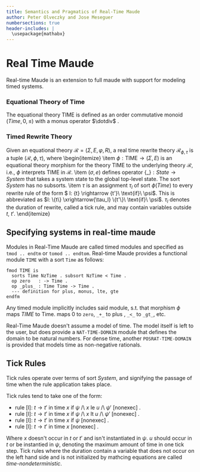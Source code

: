 ```yaml
---
title: Semantics and Pragmatics of Real-Time Maude
author: Peter Olveczky and Jose Meseguer
numbersections: true
header-includes: |
  \usepackage{mathabx}
---
```


Real Time Maude
===============

Real-time Maude is an extension to full maude with support for modeling timed systems.


### Equational Theory of Time
  The equational theory $\text{TIME}$ is defined as an order commutative monoid
  $(\textit{Time}, 0, \leq)$ with a monus operator  $\dotdiv$ .

### Timed Rewrite Theory
Given an equational theory $\mathcal{R} = \left( \Sigma, E, \varphi, R \right)$, a
  real time rewrite theory $\mathcal{R}_{\phi, \tau}$ is a tuple
  $\left(\mathcal{R}, \phi, \tau \right)$, where
  \begin{itemize}
    \item $\phi: \text{TIME} \to (\Sigma, E)$ is an equational theory
      morphism for the theory $\text{TIME}$ to the underlying theory $\mathcal{R}$,
      i.e., $\phi$ interprets $\text{TIME}$ in $\mathcal{R}$.
    \item $(\sigma, e)$ defines operator $\{\_\}: \textit{State} \to \textit{System}$ that takes
      a system state to the global top-level state. The sort $\textit{System}$ has no
      subsorts.
    \item $\tau$ is an assignment $\tau_l$ of sort $\phi(\textit{Time})$ to every rewrite rule
      of the form $ l: \{t\}  \rightarrow \{t'\}\ \text{if}\ \psi$. This is
      abbreviated as $l: \{t\} \xrightarrow{\tau_l} \{t'\}\ \text{if}\ \psi$.
      $\tau_l$ denotes the duration of rewrite, called a tick rule, and may
      contain variables outside $t$, $t'$.
  \end{itemize}

Specifying systems in real-time maude
--------------------------------------
Modules in Real-Time Maude are called timed modules and specified as
`tmod .. endtm` or `tomod .. endtom`.
Real-time Maude provides a functional module `TIME` with a sort `Time` as
follows:
```
fmod TIME is
  sorts Time NzTime . subsort NzTime < Time .
  op zero   : -> Time .
  op _plus_ : Time Time -> Time .
  --- definition for plus, monus, lte, gte
endfm
```

Any timed module implicitly includes said module, s.t. that morphism $\phi$
maps $\textit{TIME}$ to $\text{Time}$. maps 0 to `zero`, `_+_` to $\text{plus}$
, `_<_` to `_gt_`, etc.

Real-Time Maude doesn't assume a model of time. The model itself is left to the
user, but does provide a `NAT-TIME-DOMAIN` module that defines the domain to be
natural numbers. For dense time, another `POSRAT-TIME-DOMAIN` is provided that
models time as non-negative rationals.

Tick Rules
----------
Tick rules operate over terms of sort $\textit{System}$, and signifying the passage of
time when the rule application takes place.

Tick rules tend to take one of the form:

 - rule [l]: $t \rightarrow t'$ in time $x$ if $\psi$ /\\ $x$ le $u$ /\\ $\psi'$ [nonexec] .
 - rule [l]: $t \rightarrow t'$ in time $x$ if $\psi$ /\\ $x$ lt $u$ /\\ $\psi'$ [nonexec] .
 - rule [l]: $t \rightarrow t'$ in time $x$ if $\psi$ [nonexec] .
 - rule [l]: $t \rightarrow t'$ in time $x$ [nonexec] .

Where $x$ doesn't occur in $t$ or $t'$ and isn't instantiated in $\psi$.
$u$ should occur in $t$ or be instantied in $\psi$, denoting the maximum amount
of time in one tick step. Tick rules where the duration contain a variable that
does not occur on the left hand side and is not initialized by mathcing
equations are called *time-nondeterministic*.

